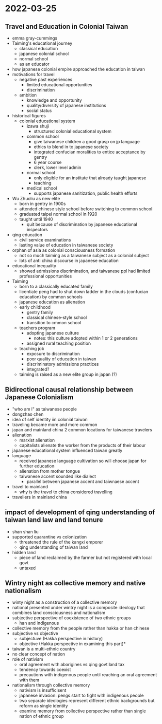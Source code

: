 # 2022-03-25

## Travel and Education in Colonial Taiwan
* emma gray-cummings
* Taiming's educational journey
  * classical education
  * japanese colonial school
  * normal school
  * as an educator
* how japanese colonial empire approached the education in taiwan
* motivations for travel
  * negative past experiences
    * limited educational opportunities
    * discrimination
  * ambition
    * knowledge and opportunity
    * quality/diversity of japanese institutions
    * social status
* historical figures
  * colonial educational system
    * izawa shuji 
      * structured colonial educational system
    * common school
      * give taiwanese children a good grasp on jp language
      * ethics to blend in to japanese society
      * integrated confucian moralities to entice acceptance by gentry
      * 6 year course 
      * clerk, lower level admin
    * normal school
      * only eligible for an institute that already taught japanese
      * teaching
    * medical school
      * supports japanese sanitization, public health efforts
* Wu Zhuoliu as new elite
  * born in gentry in 1900s
  * attended chinese style school before switching to common school
  * graduated taipei normal school in 1920
  * taught until 1940
    * quit because of discrimination by japanese educational inspectors
* qing education
  * civil service examinations
  * lasting value of education in taiwanese society
* orphan of asia as colonial consciousness formation
  * not so much taiming as a taiwanese subject as a colonial subject
  * lots of anti china discourse in japanese education
* educational inequality
  * showed admissions discrimination, and taiwanese ppl had limited professional opportunities
* Taiming
  * born to a classically educated family
  * licentiate peng had to shut down ladder in the clouds (confucian education) by common schools
  * japanese education as alienation
  * early childhood
    * gentry family
    * classical chinese-style school
    * transition to cmmon school
  * teachers program
    * adopting japanese culture
      * notes: this culture adopted within 1 or 2 generations
    * assigned rural teaching position
  * teaching job
    * exposure to discrimination
    * poor quality of education in taiwan
    * discriminatory admissions practices
    * integrated?
  * taiming is raised as a new elite group in japan (?)
## Bidirectional causal relationship between Japanese Colonialism 
* "who am I" as taiwanese people
* dongzhao chen
* idea of self identity iin colonial taiwan
* traveling became more and more common
* japan and mainland china 2 common locations for taiwanese travelers
* alienation
  * marxist alienation
  * capitalists alienate the worker from the products of their labour
* japanese educational system influenced taiwan greatly
* language
  * received japanese language cultivation so will choose japan for further education
  * alienation from mother tongue
  * taiwanese accent sounded like dialect
    * parallel between japanese accent and taiwnaese accent
* travel to mainland
  * why is the travel to china considered travelling
* travellers in mainland china
## impact of development of qing understanding of taiwan land law and land tenure
* shan shan liu
* supported quarantine vs colonization
  * threatened the rule of the kangxi emporer
  * qing understanding of taiwan land
* hidden land
  * piece of land reclaimed by the farmer but not registered with local govt
  * untaxed
## Wintry night as collective memory and native nationalism
* winty night as a construction of a collective memory
* national presented under wintry night is a composite ideology that combines land consciousness and nationalism
* subjective perspective of coexistence of two ethnic groups
  * han and indigenous
* collective memory from the people rather than hakka or han chinese
* subjective vs objective
  * subjectuve (Hakka perspective in history)
  * objective (Hakka perspective in examining this part)\*
* taiwan is a multi-ethnic country
* no clear concept of nation
* role of nativism
  * oral agreement with aborigines vs qing govt land tax
  * tendency towards coexist
  * precautions with indigenous people until reaching an oral agreement with them
* nationalism through collective memory
  * nativism is insufficisent
  * japanese invasion: pengs start to fight with indigenous people
  * two separate ideologies represent different ethnic backgrounds but reform as single identity
  * examine memory from collective perspective rather than single nation of ethnic group